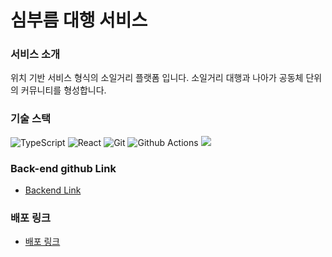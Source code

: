 # 심부름 대행 서비스

### 서비스 소개
위치 기반 서비스 형식의 소일거리 플랫폼 입니다.
소일거리 대행과 나아가 공동체 단위의 커뮤니티를 형성합니다.

### 기술 스택

![TypeScript](https://img.shields.io/badge/TypeScript-%233178C6?style=flat&logo=TypeScript&logoColor=white) ![React](https://img.shields.io/badge/React-%2361DAFB?style=flat&logo=React&logoColor=white) ![Git](https://img.shields.io/badge/Git-%23F05032?style=flat&logo=Git&logoColor=white) ![Github Actions](https://img.shields.io/badge/Github%20Actions-%232088FF?style=flat&logo=Github%20Actions&logoColor=white) ![](https://img.shields.io/badge/nCloud-%2303C75A?style=flat-square&logo=naver&logoColor=white)

### Back-end github Link
- [Backend Link](https://github.com/Errand-for-me/Errand-for-me-back)

### 배포 링크
- [배포 링크](http://27.96.134.110:8080/)

